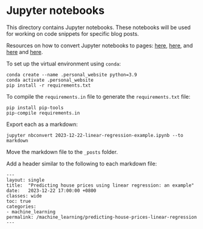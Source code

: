 # Jupyter notebooks

This directory contains Jupyter notebooks. These notebooks will be used for working on code snippets for specific blog posts.

Resources on how to convert Jupyter notebooks to pages: [here](https://www.kasimte.com/adding-and-including-jupyter-notebooks-as-jekyll-blog-posts), [here](https://www.linode.com/docs/guides/jupyter-notebook-on-jekyll/), and [here](https://cduvallet.github.io/posts/2018/03/ipython-notebooks-jekyll)
and [here](https://michaelwornow.net/2022/09/13/jupyter-notebook-to-markdown).

To set up the virtual environment using `conda`:

```{bash}
conda create --name .personal_website python=3.9
conda activate .personal_website
pip install -r requirements.txt
```

To compile the `requirements.in` file to generate the `requirements.txt` file:

```{bash}
pip install pip-tools
pip-compile requirements.in
```

Export each as a markdown:

```{bash}
jupyter nbconvert 2023-12-22-linear-regression-example.ipynb --to markdown
```

Move the markdown file to the `_posts` folder.

Add a header similar to the following to each markdown file:

```{bash}
---
layout: single
title:  "Predicting house prices using linear regression: an example"
date:   2023-12-22 17:00:00 +0800
classes: wide
toc: true
categories:
- machine_learning
permalink: /machine_learning/predicting-house-prices-linear-regression
---
```
